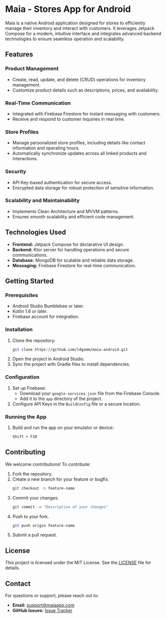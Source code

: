 # Maia - Stores App for Android

Maia is a native Android application designed for stores to efficiently manage their inventory and interact with customers. It leverages Jetpack Compose for a modern, intuitive interface and integrates advanced backend technologies to ensure seamless operation and scalability.

## Features

### Product Management
- Create, read, update, and delete (CRUD) operations for inventory management.
- Customize product details such as descriptions, prices, and availability.

### Real-Time Communication
- Integrated with Firebase Firestore for instant messaging with customers.
- Receive and respond to customer inquiries in real time.

### Store Profiles
- Manage personalized store profiles, including details like contact information and operating hours.
- Automatically synchronize updates across all linked products and interactions.

### Security
- API Key-based authentication for secure access.
- Encrypted data storage for robust protection of sensitive information.

### Scalability and Maintainability
- Implements Clean Architecture and MVVM patterns.
- Ensures smooth scalability and efficient code management.

## Technologies Used

- **Frontend:** Jetpack Compose for declarative UI design.
- **Backend:** Ktor server for handling operations and secure communications.
- **Database:** MongoDB for scalable and reliable data storage.
- **Messaging:** Firebase Firestore for real-time communication.

## Getting Started

### Prerequisites
- Android Studio Bumblebee or later.
- Kotlin 1.6 or later.
- Firebase account for integration.

### Installation
1. Clone the repository:
   ```bash
   git clone https://github.com/ldgomm/maia-android.git
   ```
2. Open the project in Android Studio.
3. Sync the project with Gradle files to install dependencies.

### Configuration
1. Set up Firebase:
   - Download your `google-services.json` file from the Firebase Console.
   - Add it to the `app` directory of the project.
2. Configure API Keys in the `BuildConfig` file or a secure location.

### Running the App
1. Build and run the app on your emulator or device:
   ```bash
   Shift + F10
   ```

## Contributing

We welcome contributions! To contribute:
1. Fork the repository.
2. Create a new branch for your feature or bugfix.
   ```bash
   git checkout -b feature-name
   ```
3. Commit your changes.
   ```bash
   git commit -m "Description of your changes"
   ```
4. Push to your fork.
   ```bash
   git push origin feature-name
   ```
5. Submit a pull request.

## License

This project is licensed under the MIT License. See the [LICENSE](LICENSE) file for details.

## Contact

For questions or support, please reach out to:
- **Email:** support@maiaapp.com
- **GitHub Issues:** [Issue Tracker](https://github.com/ldgomm/maia-android/issues)
